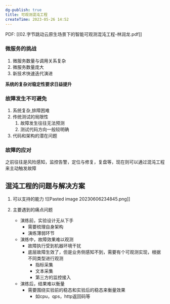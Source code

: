 ```yaml
---
dg-publish: true
title: 可观测混沌工程
createTime: 2023-05-26 14:52  
---
```


PDF: [[02.字节跳动云原生场景下的智能可观测混沌工程-林润⻰.pdf]]

### 微服务的挑战

1. 微服务数量与调用关系复杂
2. 微服务数量庞大
3. 新技术快速迭代演进

**系统的复杂对稳定性要求日益提升**

### 故障发生不可避免

1. 系统复杂,排障困难
2. 传统测试的局限性
	1. 故障发生往往无法预测
	2. 测试代码方向一般较明确
3. 代码和架构的潜在问题

### 故障的应对

之前往往是风险感知，监控告警，定位与修复，复盘等，现在则可以通过混沌工程来主动触发故障


## 混沌工程的问题与解决方案

1.  可以支持的能力
![[Pasted image 20230606234845.png]]

2. 主要遇到的痛点问题
	- 演练前，实验设计无从下手
		- 需要梳理自身架构
		- 演练薄弱环节
	- 演练中，故障效果难以观测
		- 故障执行受到机器环境干扰
		- 底层故障生效了，但是业务侧感知不到，需要有个可观测实现，根据不同类型进行观测
			- 指标采集
			- 文本采集
			- 第三方的监控接入
	- 演练后，结果难以衡量
		- 需要围绕实验前的稳态和实验后的稳态来衡量效果
			- 如cpu，qps，http返回码等
